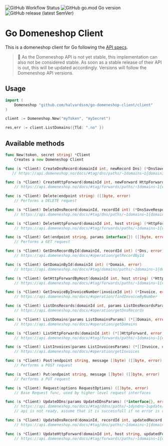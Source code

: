 ![GitHub Workflow Status](https://img.shields.io/github/workflow/status/halvardssm/go-domeneshop-client/CI?logo=github&style=flat-square)
![GitHub go.mod Go version](https://img.shields.io/github/go-mod/go-version/halvardssm/go-domeneshop-client?logo=go&style=flat-square)
![GitHub release (latest SemVer)](https://img.shields.io/github/v/release/halvardssm/go-domeneshop-client?logo=go&style=flat-square)

# Go Domeneshop Client

This is a domeneshop client for Go following the [API specs](https://api.domeneshop.no/docs/). 

> 🚨 As the Domeneshop API is not yet stable, this implementation can also not be considered stable. As soon as a stable release of their API is out, this will be updated accordingly. Versions will follow the Domeneshop API versions.

## Usage

```go
import ( 
    Domeneshop "github.com/halvardssm/go-domeneshop-client/client"
)

client := Domeneshop.New("myToken", "mySecret")

res,err := client.ListDomains({Tld: ".no" })
```

## Available methods

```go
func New(token, secret string) *Client
    Creates a new Domeneshop Client

func (s *Client) CreateDnsRecord(domainId int, newRecord Dns) (*DnsSaveResponse, error)
   // https://api.domeneshop.no/docs/#tag/dns/paths/~1domains~1{domainId}~1dns/post

func (s *Client) CreateHttpForward(domainId int, newForward HttpForward) (*HttpForward, error)
    // https://api.domeneshop.no/docs/#tag/forwards/paths/~1domains~1{domainId}~1forwards~1/post

func (s *Client) Delete(endpoint string) ([]byte, error)
    // Performs a DELETE request

func (s *Client) DeleteDnsRecord(domainId, recordId int) (*DnsSaveResponse, error)
    // https://api.domeneshop.no/docs/#tag/dns/paths/~1domains~1{domainId}~1dns~1{recordId}/delete

func (s *Client) DeleteHttpForward(domainId int, host string) (*HttpForward, error)
    // https://api.domeneshop.no/docs/#tag/forwards/paths/~1domains~1{domainId}~1forwards~1{host}/delete

func (s *Client) Get(endpoint string, params interface{}) ([]byte, error)
    // Performs a GET request

func (s *Client) GetDnsRecordById(domainId, recordId int) (*Dns, error)
    // https://api.domeneshop.no/docs/#operation/getRecordById

func (s *Client) GetDomainById(domainId int) (*Domain, error)
    // https://api.domeneshop.no/docs/#tag/domains/paths/~1domains~1{domainId}/get

func (s *Client) GetHttpForwardByHost(domainId int, host string) (*HttpForward, error)
    // https://api.domeneshop.no/docs/#tag/forwards/paths/~1domains~1{domainId}~1forwards~1{host}/get

func (s *Client) GetInvoiceByInvoiceNumber(invoiceId int) (*Invoice, error)
    // https://api.domeneshop.no/docs/#operation/findInvoiceByNumber

func (s *Client) ListDnsRecords(domainId int, params ListDnsRecordsParams) (*[]Dns, error)
    // https://api.domeneshop.no/docs/#operation/getDnsRecords

func (s *Client) ListDomains(params ListDomainsParams) (*[]Domain, error)
    // https://api.domeneshop.no/docs/#operation/getDomains

func (s *Client) ListHttpForwards(domainId int) (*[]HttpForward, error)
    // https://api.domeneshop.no/docs/#tag/forwards/paths/~1domains~1{domainId}~1forwards~1/get

func (s *Client) ListInvoices(params ListInvoicesParams) (*[]Invoice, error)
    // https://api.domeneshop.no/docs/#operation/getInvoices

func (s *Client) Post(endpoint string, message []byte) ([]byte, error)
    // Performs a POST request

func (s *Client) Put(endpoint string, message []byte) ([]byte, error)
    // Performs a PUT request

func (s *Client) Request(options RequestOptions) ([]byte, error)
    // Base Request func, used by higher level request interfaces

func (s *Client) UpdateDDns(params UpdateDDnsParams) (*interface{}, error)
    // https://api.domeneshop.no/docs/#tag/ddns/paths/~1dyndns~1update/get As the
    // api is not ready, assume that it is successfull if no error is returned

func (s *Client) UpdateDnsRecord(domainId, recordId int, updatedRecord Dns) (*DnsSaveResponse, error)
    // https://api.domeneshop.no/docs/#tag/dns/paths/~1domains~1{domainId}~1dns~1{recordId}/put

func (s *Client) UpdateHttpForward(domainId int, host string, updatedForward HttpForward) (*HttpForward, error)
    // https://api.domeneshop.no/docs/#tag/forwards/paths/~1domains~1{domainId}~1forwards~1{host}/put
```
